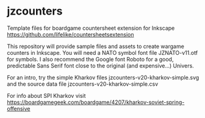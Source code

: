 # jzcounters
Template files for boardgame countersheet extension for Inkscape https://github.com/lifelike/countersheetsextension

This repository will provide sample files and assets to create wargame counters in Inkscape. You will need a NATO symbol font file JZNATO-v11.otf for symbols.
I also recommend the Google font Roboto for a good, predictable Sans Serif font close to the original (and expensive...) Univers.

For an intro, try the simple Kharkov files jzcounters-v20-kharkov-simple.svg and the source data file jzcounters-v20-kharkov-simple.csv

For info about SPI Kharkov visit https://boardgamegeek.com/boardgame/4207/kharkov-soviet-spring-offensive
